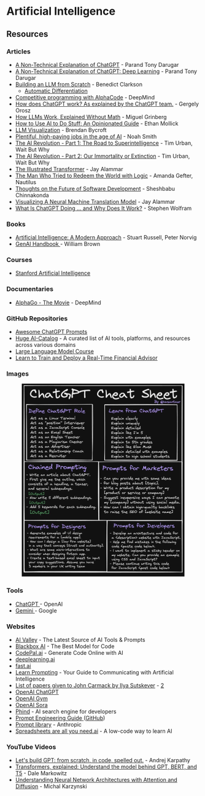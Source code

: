 # Artificial Intelligence

## Resources

### Articles

* [A Non-Technical Explanation of ChatGPT](https://www.parand.com/a-non-technical-explanation-of-chatgpt.html) - Parand Tony Darugar
* [A Non-Technical Explanation of ChatGPT: Deep Learning](https://www.parand.com/a-non-technical-explanation-of-chatgpt-deep-learning.html) - Parand Tony Darugar
* [Building an LLM from Scratch](https://bclarkson-code.com/) - Benedict Clarkson
  * [Automatic Differentiation](https://bclarkson-code.com/posts/llm-from-scratch-scalar-autograd/post.html)
* [Competitive programming with AlphaCode](https://deepmind.com/blog/article/Competitive-programming-with-AlphaCode) - DeepMind
* [How does ChatGPT work? As explained by the ChatGPT team.](https://blog.pragmaticengineer.com/how-does-chatgpt-work/) - Gergely Orosz
* [How LLMs Work, Explained Without Math](https://blog.miguelgrinberg.com/post/how-llms-work-explained-without-math) - Miguel Grinberg
* [How to Use AI to Do Stuff: An Opinionated Guide](https://www.oneusefulthing.org/p/how-to-use-ai-to-do-stuff-an-opinionated) - Ethan Mollick
* [LLM Visualization](https://bbycroft.net/llm) - Brendan Bycroft
* [Plentiful, high-paying jobs in the age of AI](https://www.noahpinion.blog/p/plentiful-high-paying-jobs-in-the) - Noah Smith
* [The AI Revolution - Part 1: The Road to Superintelligence](https://waitbutwhy.com/2015/01/artificial-intelligence-revolution-1.html) - Tim Urban, Wait But Why
* [The AI Revolution - Part 2: Our Immortality or Extinction](https://waitbutwhy.com/2015/01/artificial-intelligence-revolution-2.html) - Tim Urban, Wait But Why
* [The Illustrated Transformer](https://jalammar.github.io/illustrated-transformer/) - Jay Alammar
* [The Man Who Tried to Redeem the World with Logic](https://nautil.us/the-man-who-tried-to-redeem-the-world-with-logic-235253/) - Amanda Gefter, Nautilus
* [Thoughts on the Future of Software Development](https://www.sheshbabu.com/posts/thoughts-on-the-future-of-software-development/) - Sheshbabu Chinnakonda
* [Visualizing A Neural Machine Translation Model](https://jalammar.github.io/visualizing-neural-machine-translation-mechanics-of-seq2seq-models-with-attention/) - Jay Alammar
* [What Is ChatGPT Doing … and Why Does It Work?](https://writings.stephenwolfram.com/2023/02/what-is-chatgpt-doing-and-why-does-it-work) - Stephen Wolfram

### Books

* [Artificial Intelligence: A Modern Approach](https://www.wikiwand.com/en/Artificial\_Intelligence:\_A\_Modern\_Approach) - Stuart Russell, Peter Norvig
* [GenAI Handbook ](https://genai-handbook.github.io/)- William Brown

### Courses

* [Stanford Artificial Intelligence](https://ai.stanford.edu/courses/)

### Documentaries

* [AlphaGo - The Movie](https://www.youtube.com/watch?v=WXuK6gekU1Y) - DeepMind

### GitHub Repositories

* [Awesome ChatGPT Prompts](https://github.com/f/awesome-chatgpt-prompts)
* [Huge AI-Catalog](https://github.com/mehmetkahya0/AI-Catalog) - A curated list of AI tools, platforms, and resources across various domains
* [Large Language Model Course](https://github.com/mlabonne/llm-course)
* [Learn to Train and Deploy a Real-Time Financial Advisor](https://github.com/iusztinpaul/hands-on-llms)

### Images



<figure><img src="../.gitbook/assets/ChatGPT Cheat Sheet.jpeg" alt=""><figcaption></figcaption></figure>

### Tools

* [ChatGPT ](https://chat.openai.com/)- OpenAI
* [Gemini ](https://gemini.google.com)- Google

### Websites

* [AI Valley](https://aivalley.ai/) - The Latest Source of AI Tools & Prompts
* [Blackbox AI](https://www.blackbox.ai/) - The Best Model for Code
* [CodePal.ai](https://codepal.ai/) - Generate Code Online with AI
* [deeplearning.ai](https://www.deeplearning.ai/)
* [fast.ai](https://www.fast.ai/)
* [Learn Prompting](https://learnprompting.org/) - Your Guide to Communicating with Artificial Intelligence
* [List of papers given to John Carmack by Ilya Sutskever](https://punkx.org/jackdoe/30.html) - [2](https://arc.net/folder/D0472A20-9C20-4D3F-B145-D2865C0A9FEE)
* [OpenAI ChatGPT](https://chat.openai.com/auth/login)
* [OpenAI Gym](https://gym.openai.com/)
* [OpenAI Sora](https://openai.com/sora)
* [Phind](https://www.phind.com/) - AI search engine for developers
* [Prompt Engineering Guide ](https://www.promptingguide.ai/)([GitHub](https://github.com/dair-ai/Prompt-Engineering-Guide))
* [Prompt library](https://docs.anthropic.com/claude/prompt-library) - Anthropic
* [Spreadsheets are all you need.ai](https://spreadsheets-are-all-you-need.ai/) - A low-code way to learn AI

### YouTube Videos

* [Let's build GPT: from scratch, in code, spelled out.](https://www.youtube.com/watch?v=kCc8FmEb1nY) - Andrej Karpathy
* [Transformers, explained: Understand the model behind GPT, BERT, and T5](https://www.youtube.com/watch?v=SZorAJ4I-sA) - Dale Markowitz
* [Understanding Neural Network Architectures with Attention and Diffusion](https://www.youtube.com/watch?v=Clh0nJRMvNs) - Michal Karzynski

